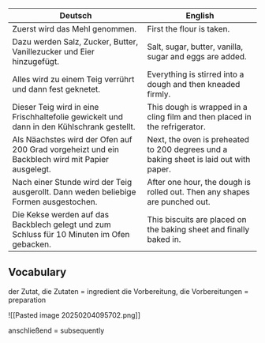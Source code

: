
| Deutsch                                                                                          | English                                                                               |
| ------------------------------------------------------------------------------------------------ | ------------------------------------------------------------------------------------- |
| Zuerst wird das Mehl genommen.                                                                   | First the flour is taken.                                                             |
| Dazu werden Salz, Zucker, Butter, Vanillezucker und Eier hinzugefügt.                            | Salt, sugar, butter, vanilla, sugar and eggs are added.                               |
| Alles wird zu einem Teig verrührt und dann fest geknetet.                                        | Everything is stirred into a dough and then kneaded firmly.                           |
| Dieser Teig wird in eine Frischhaltefolie gewickelt und dann in den Kühlschrank gestellt.        | This dough is wrapped in a cling film and then placed in the refrigerator.            |
| Als Näachstes wird der Ofen auf 200 Grad vorgeheizt und ein Backblech wird mit Papier ausgelegt. | Next, the oven is preheated to 200 degrees und a baking sheet is laid out with paper. |
| Nach einer Stunde wird der Teig ausgerollt. Dann weden beliebige Formen ausgestochen.            | After one hour, the dough is rolled out. Then any shapes are punched out.             |
| Die Kekse  werden auf das Backblech gelegt und zum Schluss für 10 Minuten im Ofen gebacken.      | This biscuits are placed on the baking sheet and finally baked in.                    |
## Vocabulary

der Zutat, die Zutaten = ingredient
die Vorbereitung, die Vorbereitungen = preparation 

![[Pasted image 20250204095702.png]]

anschließend = subsequently